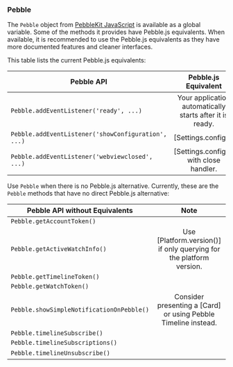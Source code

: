 ### Pebble

The `Pebble` object from [PebbleKit JavaScript](https://developer.rebble.io/developer.pebble.com/docs/pebblekit-js/index.html) is available as a global variable. Some of the methods it provides have Pebble.js equivalents. When available, it is recommended to use the Pebble.js equivalents as they have more documented features and cleaner interfaces.

This table lists the current Pebble.js equivalents:

| Pebble API                                          | Pebble.js Equivalent                                     |
| ------------                                        | :------:                                                 |
| `Pebble.addEventListener('ready', ...)`             | Your application automatically starts after it is ready. |
| `Pebble.addEventListener('showConfiguration', ...)` | [Settings.config()]                                      |
| `Pebble.addEventListener('webviewclosed', ...)`     | [Settings.config()] with close handler.                  |

Use `Pebble` when there is no Pebble.js alternative. Currently, these are the `Pebble` methods that have no direct Pebble.js alternative:

| Pebble API without Equivalents    | Note                                                                   |
| ------------                      | :---:                                                                  |
| `Pebble.getAccountToken()`        |                                                                        |
| `Pebble.getActiveWatchInfo()`     | Use [Platform.version()] if only querying for the platform version.    |
| `Pebble.getTimelineToken()`       |                                                                        |
| `Pebble.getWatchToken()`          |                                                                        |
| `Pebble.showSimpleNotificationOnPebble()` | Consider presenting a [Card] or using Pebble Timeline instead. |
| `Pebble.timelineSubscribe()`      |                                                                        |
| `Pebble.timelineSubscriptions()`  |                                                                        |
| `Pebble.timelineUnsubscribe()`    | &nbsp;                                                                 |
